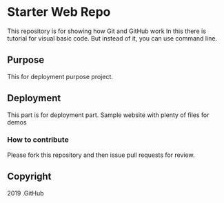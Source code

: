 # Starter Web Repo

This repository is for showing how Git and GitHub work
In this there is tutorial for visual basic code. But instead of it, you can use command line.

## Purpose

This for deployment purpose project.
## Deployment

This part is for deployment part.
Sample website with plenty of files for demos

### How to contribute

Please fork this repository and then issue pull requests for review.

## Copyright
2019 .GitHub

